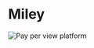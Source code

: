 # Miley

![Pay per view platform](https://github.com/shavit/Miley/blob/master/doc/preview-1.png?raw=true)
